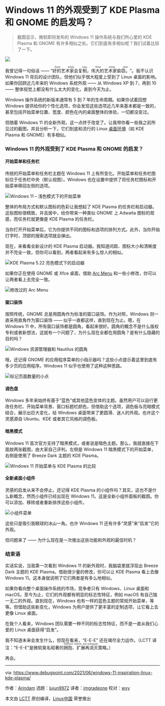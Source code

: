 [#]: subject: (Windows 11 Look Inspired by KDE Plasma and GNOME?)
[#]: via: (https://www.debugpoint.com/2021/06/windows-11-inspiration-linux-kde-plasma/)
[#]: author: (Arindam https://www.debugpoint.com/author/admin1/)
[#]: collector: (lujun9972)
[#]: translator: (imgradeone)
[#]: reviewer: (wxy)
[#]: publisher: ( )
[#]: url: ( )

Windows 11 的外观受到了 KDE Plasma 和 GNOME 的启发吗？
======

> 截图显示，微软即将发布的 Windows 11 操作系统与我们所心爱的 KDE Plasma 和 GNOME 有许多相似之处。它们到底有多相似呢？我们试着比较了一下。

![](https://img.linux.net.cn/data/attachment/album/202108/06/103308cfoo3xoz2c002hx2.jpg)

我曾记得一句俗话 —— “<ruby>好的艺术家会复制，伟大的艺术家偷窃。<rt>Good artists copy. Great artists steal</rt></ruby>”。我不认识 Windows 11 背后的设计团队，但他们似乎很大程度上受到了 Linux 桌面的影响。如果你回顾近几年来的 Windows 系统外观 —— 从 Windows XP 到 7，再到 10 —— 整体视觉上都没有什么太大的变化，直到今天为止。

Windows 操作系统的新版本通常有 5 到 7 年的生命周期。如果你试着回想 Windows 提供给你的个性化选项，你会发现这些选项近几年来基本都是一致的，甚至包括开始菜单位置、宽度、颜色在内的桌面整体的体验，一切都没变过。

但随着 Windows 11 的全新外观，这一点终于改变了。让我带你看一些我之前所见过的截图，并且分析一下，它们到底和流行的 Linux [桌面环境][1]（如 KDE Plasma 和 GNOME）有多相似。

### Windows 11 的外观受到了 KDE Plasma 和 GNOME 的启发？

#### 开始菜单和任务栏

传统的开始菜单和任务栏主题在 Windows 11 上有所变化。开始菜单和任务栏图标位于任务栏中央（默认视图）。Windows 也在设置中提供了将任务栏图标和开始菜单移回左侧的选项。

![Windows 11 – 浅色模式下的开始菜单][2]

整体的布局方式和默认图标的色彩让我想起了 KDE Plasma 的任务栏和启动器。这些图标很精致，并且居中，给你带来一种类似 GNOME 上 Adwaita 图标的观感，而任务栏就更像是 KDE Plasma 的任务栏。

当你打开开始菜单后，它为你提供不同的图标和选项的排列方式。此外，当你开始打字时，顶部的搜索选项就会弹出。

现在，来看看全新设计的 KDE Plasma 启动器。我知道间距、图标大小和清晰度并不完全一致，但你可以看到，两者看起来有多么惊人的相似。

![KDE Plasma 5.22 亮色模式下的启动器][3]

如果你正在使用 GNOME 或 Xfce 桌面，借助 [Arc Menu][4] 和一些小修改，你可以让两者看上去完全一致。

![修改过的 Arc Menu][5]

#### 窗口装饰

按照传统，GNOME 总是用圆角作为标准的窗口装饰。作为对照，Windows 则一直采用直角作为窗口装饰 —— 似乎一直都这样，直到现在为止。嗯，在 Windows 11 中，所有窗口装饰都是圆角，看起来很好。圆角的概念不是什么版权专利或者新想法，这就有一个问题了，为什么现在全都在用圆角？是有什么隐藏的目的吗？

![Windows 资源管理器和 Nautilus 的圆角][6]

哦，还记得 GNOME 的应用程序菜单的小指示器吗？这些小点提示着这里到底有多少页的应用程序。Windows 11 似乎也使用了这种这种思路。

![标记页面数量的小点][7]

#### 调色盘

Windows 多年来始终有基于“蓝色”或其他蓝色变体的主题。虽然用户可以自行更改任务栏、开始菜单背景、窗口标题栏颜色，但借助这个选项，调色板与亮暗模式结合，展示出巨大变化，给 Windows 桌面带来了更圆滑、迷人的外观。也许这个灵感源自 Ubuntu、KDE 或者其它风格的调色板。

#### 暗黑模式

Windows 11 首次官方支持了暗黑模式，或者说是暗色主题。那么，我就直接在下面放两张截图，由大家自己评判。左侧是 Windows 11 暗黑模式下的开始菜单，右侧是使用了 Breeze Dark 主题的 KDE Plasma。

![Windows 11 开始菜单与 KDE Plasma 的比较][9]

#### 全新桌面小组件

灵感的启发从来不会停止。还记得 KDE Plasma 的小组件吗？其实，这也不是什么新概念，然而小组件已经出现在 Windows 11。这是全新小组件面板的截图。你可以添加、移除或者重新排序这些小组件。

![小组件菜单][10]

这些只是吸引我眼球的冰山一角。也许 Windows 11 还有许多“灵感”来“启发”它的外观。

但问题来了 —— 为什么现在是一次推出这些功能和外观的最佳时机？

### 结束语

实话实说，当我第一次看到 Windows 11 的新外观时，我脑袋里就浮现出 Breeze Dark 主题的 KDE Plasma。借助很少量的修改，你可以让 KDE Plasma 看上去像 Windows 11。这本身就说明了它们两者是有多么地相似。

如果你看向整个桌面操作系统的市场，竞争者只有 Windows、Linux 桌面和 macOS。至今为止，它们的外观都有明显的标志性特征，例如 macOS 有自己独一无二的外观。直到现在，Windows 也有一样的蓝色主题的常规开始菜单，等等。但借助这些新变化，Windows 为用户提供了更丰富的定制选项，让它看上去更像 Linux 桌面。

在我个人看来，Windows 团队需要一种不同的标志性特征，而不是一直从我们心爱的 Linux 桌面获得“启发”。

我不知道未来会发生什么，但现在看来，“E-E-E” 还在竭尽全力运作。（LCTT 译注：“E-E-E”是微软臭名昭著的<ruby>拥抱、扩展再消灭<rt>Embrace, extend, and extinguish</rt></ruby>策略。）

再会。

--------------------------------------------------------------------------------

via: https://www.debugpoint.com/2021/06/windows-11-inspiration-linux-kde-plasma/

作者：[Arindam][a]
选题：[lujun9972][b]
译者：[imgradeone](https://github.com/imgradeone)
校对：[wxy](https://github.com/wxy)

本文由 [LCTT](https://github.com/LCTT/TranslateProject) 原创编译，[Linux中国](https://linux.cn/) 荣誉推出

[a]: https://www.debugpoint.com/author/admin1/
[b]: https://github.com/lujun9972
[1]: https://www.debugpoint.com/category/desktop-environment
[2]: https://www.debugpoint.com/blog/wp-content/uploads/2021/06/Windows-11-Start-menu-in-light-mode.jpg
[3]: https://www.debugpoint.com/blog/wp-content/uploads/2021/06/KDE-Plasma-5.22-Launcher-in-Light-mode.jpg
[4]: https://gitlab.com/LinxGem33/Arc-Menu
[5]: https://www.debugpoint.com/blog/wp-content/uploads/2020/12/gnomecustomize2020-2-1024x576.jpg
[6]: https://www.debugpoint.com/blog/wp-content/uploads/2021/06/Rounded-Corners-in-Windows-Explorer-and-Nautilus-1024x716.jpg
[7]: https://www.debugpoint.com/blog/wp-content/uploads/2021/06/Dots-in-paging-1024x468.jpg
[8]: https://www.debugpoint.com/2021/06/windows-11-system-requirement/
[9]: https://www.debugpoint.com/blog/wp-content/uploads/2021/06/Comparison-of-Windows-11-Start-Menu-and-KDE-Plasma-1024x505.jpg
[10]: https://www.debugpoint.com/blog/wp-content/uploads/2021/06/Widgets-menu-1024x833.jpg
